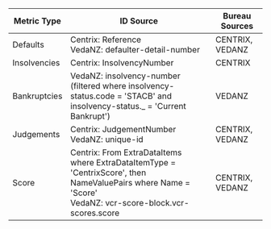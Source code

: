 | Metric Type | ID Source | Bureau Sources |
|------------|-----------|----------------|
| Defaults | Centrix: Reference<br>VedaNZ: defaulter-detail-number | CENTRIX, VEDANZ |
| Insolvencies | Centrix: InsolvencyNumber | CENTRIX |
| Bankruptcies | VedaNZ: insolvency-number<br>(filtered where insolvency-status.code = 'STACB' and insolvency-status._ = 'Current Bankrupt') | VEDANZ |
| Judgements | Centrix: JudgementNumber<br>VedaNZ: unique-id | CENTRIX, VEDANZ |
| Score | Centrix: From ExtraDataItems where ExtraDataItemType = 'CentrixScore', then NameValuePairs where Name = 'Score'<br>VedaNZ: vcr-score-block.vcr-scores.score | CENTRIX, VEDANZ |